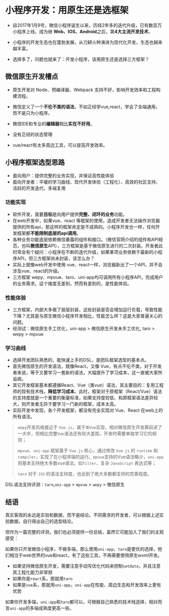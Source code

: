 # 小程序开发：用原生还是选框架

- 自2017年1月9号，微信小程序诞生以来，历经2年多的迭代升级，已有数百万小程序上线，成为继 **Web、IOS、Android**之后，第**4大主流开发技术**。

- 小程序的开发生态也在蓬勃发展，从刀耕火种演进为现代化开发，生态也越来越丰富。

- 选择多了，问题也就来了：开发小程序，该用原生还是选择三方框架？

  

## 微信原生开发槽点

- 原生开发对 Node、预编译器、Webpack 支持不好，影响开发效率和工程构建流程。

- 微信定义了一个**不伦不类的语法**，不如正经学vue,react，学会了全端通用，而不是只为小程序。

- 微信IDE和专业的**编辑器**相比**实在不好用**。

- 没有正经的状态管理

- vue/react有太多周边工具，可以提高开发效率。

  

## 小程序框架选型思路

- 面向用户：提供完整的业务实现，并保证高性能体验
- 面向开发者：平缓的学习曲线、现代开发体验（工程化）、高效的社区支持、活跃的开发迭代、多端复用



### 功能实现

- 软件开发，首要**目标**是向用户提供**完整、闭环的业务**功能。
- 在web开发中，如果vue、react 等框架的使用，造成开发者无法操作浏览器提供的所有api，那这样的框架肯定是不成熟的。小程序开发也一样，任何开发框架都**不能限制底层的api调用**。
- 各种业务功能底层依赖微信暴露的组件和接口。（微信官网介绍的组件和API规范，也叫**微信原生**API），三方框架是基于微信原生进行的二次封装。开发者此时常会有个疑问：小程序在不断的迭代升级，如果某项业务依赖于最新的小程序API，但三方框架尚未封装，该怎么办？
- 实际上就像web开发中使用 vue、react一样，浏览器新出了一个API，并不会涉及vue、react的升级。
- 三方框架 wepy、mpvue、taro、uni-app均可调用所有小程序API，完成用户的业务需求。这个维度无差别，然而有差别的，是性能体验。



### 性能体验

- 三方框架，内部大多做了层层封装，这些封装是否会增加运行负载，导致性能下降？尤其是与原生微信小程序开发相比，性能怎么样？这是大家普遍关心的问题。
- 经测试：微信原生手工优化，uni-app > 微信原生开发未手工优化, taro > wepy > mpvue



### 学习曲线

- 选择开发团队熟悉的、能快速上手的DSL，是团队框架选型的基本点。
- 首先微信原生的开发语法，既像React，又像 Vue，有点不伦不类，对于开发者来说，等于又要学习一套新的语法，大幅提升了学习成本，这一直被大家所诟病。
- 其它开发框架基本都遵循React、Vue（类vue）语法，其主要目的：复用工程师的现有技术栈，**降低学习成本**。此时，框架对于原框架（React/Vue）语法的支持度就是一个重要的衡量标准，如果支持度较低、和原框架语法差异较大，则开发者无异于要学习一门新的框架，成本太高。
- 实际开发中发现，各个开发框架，都没有完全实现对 Vue、React 在web上的所有语法。

>`wepy`开发风格接近于 `Vue.js`，属于`类Vue`实现，相对微信原生开发算前进了一大步，但相比完整`Vue`语法还有较大差距，开发时需要单独学习它的规则；
>
>`mpvue`、`uni-app` 框架基于 `Vue.js` 核心，通过修改 `Vue.js` 的 `runtime` 和 `compiler`，实现了在小程序端的运行。`mpvue`支持的Vue语法略少，`uni-app` 则基本支持绝大多数vue语法，如`filter`、复杂 `JavaScript` 表达式等；
>
>`taro` 对于 `JSX` 的语法支持度，也达到了绝大多数都支持的完善程度。



DSL语法支持评测：`taro`,`uni-app` > `mpvue` > `wepy` > 微信原生



## 结语

真实客观的永远是实验和数据，而不是结论。不同需求的开发者，可以根据上述实验数据，自行得出自己的选型结论。

但作为一篇完整的评测，我们也必须提供一份总结，虽然它可能加入了我们的主观感受：

如果你只开发微信小程序，不做多端，那么使用`uni-app`、`taro`是更优的选择，他们相当于web世界的vue和react，有了这些工具，不再需要使用原生wxml开发。

- 如果坚持微信原生开发，需要注意手动写优化代码来控制`setdata`，并且注意其工程化能力非常弱
- 如果你是`react`系，那就用`taro`
- 如果是`vue`系，那就用`uni-app`，`uni-app`在性能、周边生态和开发效率上更有优势

如果你开发多端，`uni-app`和`taro`都可以，可根据自己熟悉的技术栈选择，相对而言`uni-app`的多端成熟度更高一些。









